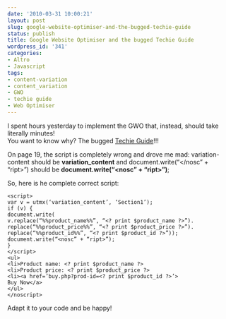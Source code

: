 ```yaml
---
date: '2010-03-31 10:00:21'
layout: post
slug: google-website-optimiser-and-the-bugged-techie-guide
status: publish
title: Google Website Optimiser and the bugged Techie Guide
wordpress_id: '341'
categories:
- Altro
- Javascript
tags:
- content-variation
- content_variation
- GWO
- techie guide
- Web Optimiser
---
```


I spent hours yesterday to implement the GWO that, instead, should take literally minutes!  
You want to know why? The bugged [Techie Guide](http://www.google.com/en//websiteoptimizer/techieguide.pdf)!!!  
  
On page 19, the script is completely wrong and drove me mad: variation-content should be **variation_content** and document.write(“</nosc” + “ript>”) should be **document.write(“<nosc” + “ript>”)**;  
  
So, here is he complete correct script:  
```
<script>  
var v = utmx(‘variation_content’, ‘Section1’);  
if (v) {  
document.write(  
v.replace(“%%product_name%%”, “<? print $product_name ?>”).  
replace(“%%product_price%%”, “<? print $product_price ?>”).  
replace(“%%product_id%%”, “<? print $product_id ?>”));  
document.write(“<nosc” + “ript>”);  
}  
</script>  
<ul>  
<li>Product name: <? print $product_name ?>  
<li>Product price: <? print $product_price ?>  
<li><a href=’buy.php?prod-id=<? print $product_id ?>’>  
Buy Now</a>  
</ul>  
</noscript>  
```
  
Adapt it to your code and be happy!
